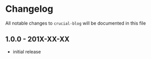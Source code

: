 # Changelog

All notable changes to `crucial-blog` will be documented in this file

## 1.0.0 - 201X-XX-XX

- initial release
